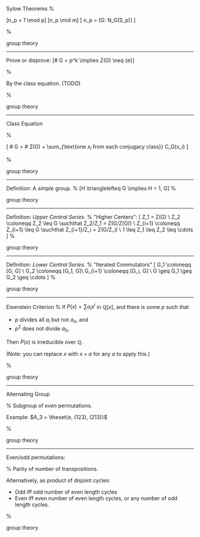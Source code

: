 Sylow Theorems
%

\[n_p = 1 \mod p\]
\[n_p \mid m\]
\[ n_p = [G: N_G(S_p)] \]

%

group theory

---

Prove or disprove: \[\# G = p^k \implies Z(G) \neq \{e\}\]

%

By the class equation. (TODO)

%

group theory

---


Class Equation

%

\[ \# G = \# Z(G) + \sum_{\text{one $x_i$ from each conjugacy class}} C_G(x_i) \]

%

group theory

---

Definition: A *simple* group.
%
\[H \trianglelefteq G \implies H = 1, G\]
%

group theory

---

Definition: *Upper Central Series*.
%
"Higher Centers":
\[
Z_1 = Z(G) \\
Z_2 \coloneqq Z_2 \leq G \suchthat Z_2/Z_1 = Z(G/Z(G)) \\
Z_{i+1} \coloneqq Z_{i+1} \leq G \suchthat Z_{i+1}/Z_i = Z(G/Z_i) \\
1 \leq Z_1 \leq Z_2 \leq \cdots
\]
%

group theory

---

Definition: *Lower Central Series*.
%
"Iterated Commutators"
\[
G_1 \coloneqq [G, G] \\
G_2 \coloneqq [G_1, G]\\
G_{i+1} \coloneqq [G_i, G] \\
G \geq G_1 \geq G_2 \geq \cdots
\]
%

group theory

---

Eisenstein Criterion
%
If $P(x) = \sum a_i x^i$ in $\mathbb{Q}[x]$, and there is some $p$ such that

- $p$ divides all $a_i$ but not $a_n$, and
- $p^2$ does not divide $a_0$,

Then $P(x)$ is irreducible over $\mathbb{Q}$.

(Note: you can replace $x$ with $x+a$ for any $a$ to apply this.)

%

group theory

---

Alternating Group

%
Subgroup of *even* permutations.

Example: $A_3 = \theset{e, (123), (213)}$

%

group theory

---

Even/odd permutations:

%
Parity of number of transpositions.

Alternatively, as product of disjoint cycles:

- Odd iff odd number of even length cycles
- Even iff even number of even length cycles, or any number of odd length cycles.

%

group theory

